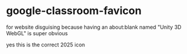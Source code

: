 # google-classroom-favicon
for website disguising because having an about:blank named "Unity 3D WebGL" is super obvious

yes this is the correct 2025 icon
